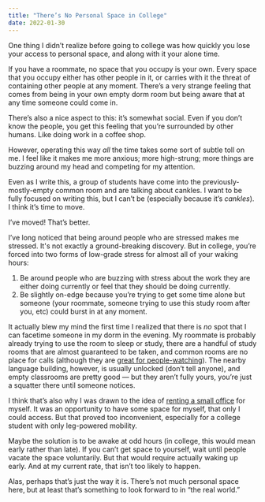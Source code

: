 ```yaml
---
title: "There’s No Personal Space in College"
date: 2022-01-30
---
```


One thing I didn’t realize before going to college was how quickly you lose your access to personal space, and along with it your alone time.

If you have a roommate, no space that you occupy is your own. Every space that you occupy either has other people in it, or carries with it the threat of containing other people at any moment. There’s a very strange feeling that comes from being in your own empty dorm room but being aware that at any time someone could come in.

There’s also a nice aspect to this: it’s somewhat social. Even if you don’t know the people, you get this feeling that you’re surrounded by other humans. Like doing work in a coffee shop.

However, operating this way _all_ the time takes some sort of subtle toll on me. I feel like it makes me more anxious; more high-strung; more things are buzzing around my head and competing for my attention.

Even as I write this, a group of students have come into the previously-mostly-empty common room and are talking about cankles. I want to be fully focused on writing this, but I can’t be (especially because it’s _cankles_). I think it’s time to move.

I’ve moved! That’s better.

I’ve long noticed that being around people who are stressed makes me stressed. It's not exactly a ground-breaking discovery. But in college, you’re forced into two forms of low-grade stress for almost all of your waking hours:

1.  Be around people who are buzzing with stress about the work they are either doing currently or feel that they should be doing currently.
2.  Be slightly on-edge because you’re trying to get some time alone but someone (your roommate, someone trying to use this study room after you, etc) could burst in at any moment.

It actually blew my mind the first time I realized that there is _no_ spot that I can facetime someone in my dorm in the evening. My roommate is probably already trying to use the room to sleep or study, there are a handful of study rooms that are almost guaranteed to be taken, and common rooms are no place for calls (although they are [great for people-watching](https://benborgers.com/posts/common-room/)). The nearby language building, however, is usually unlocked (don’t tell anyone), and empty classrooms are pretty good — but they aren’t fully yours, you’re just a squatter there until someone notices.

I think that’s also why I was drawn to the idea of [renting a small office](https://benborgers.com/posts/stupid/) for myself. It was an opportunity to have some space for myself, that only I could access. But that proved too inconvenient, especially for a college student with only leg-powered mobility.

Maybe the solution is to be awake at odd hours (in college, this would mean early rather than late). If you can’t get space to yourself, wait until people vacate the space voluntarily. But that would require actually waking up early. And at my current rate, that isn’t too likely to happen.

Alas, perhaps that’s just the way it is. There’s not much personal space here, but at least that’s something to look forward to in “the real world.”

